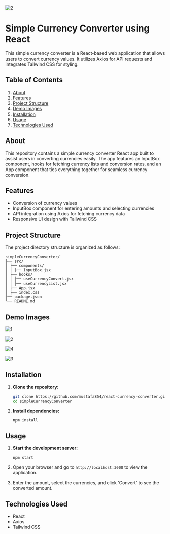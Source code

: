 ![2](https://github.com/mustafa854/react-currency-converter/assets/84233282/ccda2c69-9d1a-44c6-a7f5-f1c13ca28907)

# Simple Currency Converter using React

This simple currency converter is a React-based web application that allows users to convert currency values. It utilizes Axios for API requests and integrates Tailwind CSS for styling.

## Table of Contents

1. [About](#about)
2. [Features](#features)
3. [Project Structure](#project-structure)
4. [Demo Images](#demo-images)
5. [Installation](#installation)
6. [Usage](#usage)
7. [Technologies Used](#technologies-used)

## About <a name="about"></a>

This repository contains a simple currency converter React app built to assist users in converting currencies easily. The app features an InputBox component, hooks for fetching currency lists and conversion rates, and an App component that ties everything together for seamless currency conversion.

## Features <a name="features"></a>

- Conversion of currency values
- InputBox component for entering amounts and selecting currencies
- API integration using Axios for fetching currency data
- Responsive UI design with Tailwind CSS

## Project Structure <a name="project-structure"></a>

The project directory structure is organized as follows:

```plaintext
simpleCurrencyConverter/
├── src/
│ ├── components/
│ │ ├── InputBox.jsx
│ ├── hooks/
│ │ ├── useCurrencyConvert.jsx
│ │ ├── useCurrencyList.jsx
│ ├── App.jsx
│ ├── index.css
├── package.json
└── README.md
```

## Demo Images <a name="demo-images"></a>

![1](https://github.com/mustafa854/react-currency-converter/assets/84233282/102b12ce-2da4-45e1-9f92-7e2eb616f307)

![2](https://github.com/mustafa854/react-currency-converter/assets/84233282/2fc5cc04-e256-4241-b27f-1a733adb616b)

![4](https://github.com/mustafa854/react-currency-converter/assets/84233282/2049834d-3d54-4a1a-ad85-a5b762d76079)

![3](https://github.com/mustafa854/react-currency-converter/assets/84233282/abb61215-35ce-4feb-8c00-70c4a326b8a8)


## Installation <a name="installation"></a>

1. **Clone the repository:**

   ```bash
   git clone https://github.com/mustafa854/react-currency-converter.git
   cd simpleCurrencyConverter
   ```

2. **Install dependencies:**

   ```bash
   npm install
   ```

## Usage <a name="usage"></a>

1. **Start the development server:**

   ```bash
   npm start
   ```

2. Open your browser and go to `http://localhost:3000` to view the application.
3. Enter the amount, select the currencies, and click 'Convert' to see the converted amount.

## Technologies Used <a name="technologies-used"></a>

- React
- Axios
- Tailwind CSS
